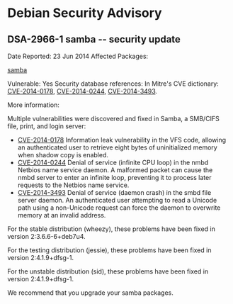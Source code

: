 
Debian Security Advisory
========================


DSA-2966-1 samba -- security update
-----------------------------------



Date Reported:
23 Jun 2014
Affected Packages:

[samba](https://packages.debian.org/src:samba)

Vulnerable:
Yes
Security database references:
In Mitre's CVE dictionary: [CVE-2014-0178](https://security-tracker.debian.org/tracker/CVE-2014-0178), [CVE-2014-0244](https://security-tracker.debian.org/tracker/CVE-2014-0244), [CVE-2014-3493](https://security-tracker.debian.org/tracker/CVE-2014-3493).  

More information:

Multiple vulnerabilities were discovered and fixed in Samba, a SMB/CIFS
file, print, and login server:


* [CVE-2014-0178](https://security-tracker.debian.org/tracker/CVE-2014-0178)
Information leak vulnerability in the VFS code, allowing an
 authenticated user to retrieve eight bytes of uninitialized memory
 when shadow copy is enabled.
* [CVE-2014-0244](https://security-tracker.debian.org/tracker/CVE-2014-0244)
Denial of service (infinite CPU loop) in the nmbd Netbios name
 service daemon. A malformed packet can cause the nmbd server to
 enter an infinite loop, preventing it to process later requests to
 the Netbios name service.
* [CVE-2014-3493](https://security-tracker.debian.org/tracker/CVE-2014-3493)
Denial of service (daemon crash) in the smbd file server daemon. An
 authenticated user attempting to read a Unicode path using a
 non-Unicode request can force the daemon to overwrite memory at an
 invalid address.


For the stable distribution (wheezy), these problems have been fixed in
version 2:3.6.6-6+deb7u4.


For the testing distribution (jessie), these problems have been fixed in
version 2:4.1.9+dfsg-1.


For the unstable distribution (sid), these problems have been fixed in
version 2:4.1.9+dfsg-1.


We recommend that you upgrade your samba packages.





